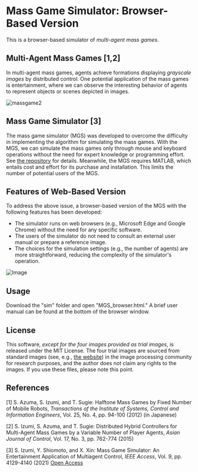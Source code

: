 # Mass Game Simulator: Browser-Based Version
This is a browser-based simulator of *multi-agent mass games*.

## Multi-Agent Mass Games [1,2]
In multi-agent mass games, agents achieve formations displaying *grayscale images* by distributed control. One potential application of the mass games is entertainment, where we can observe the interesting behavior of agents to represent objects or scenes depicted in images.

![massgame2](https://user-images.githubusercontent.com/76646096/103174110-d0357c00-48a2-11eb-9a4c-739cc3fa57c7.jpg)

## Mass Game Simulator [3]
The mass game simulator (MGS) was developed to overcome the difficulty in implementing the algorithm for simulating the mass games. With the MGS, we can simulate the mass games only through mouse and keyboard operations without the need for expert knowledge or programming effort. See [the repository](https://github.com/ShinsakuIzumi/Mass_Game_Simulator) for details.
Meanwhile, the MGS requires MATLAB, which entails cost and effort for its purchase and installation. This limits the number of potential users of the MGS.

## Features of Web-Based Version
To address the above issue, a browser-based version of the MGS with the following features has been developed:
- The simulator runs on web browsers (e.g., Microsoft Edge and Google Chrome) without the need for any specific software. 
- The users of the simulator do not need to consult an external user manual or prepare a reference image. 
- The choices for the simulation settings (e.g., the number of agents) are more straightforward, reducing the complexity of the simulator's operation.

![Image](https://github.com/user-attachments/assets/3d6a4872-ade2-4ed5-a73d-6f54c3f5c5f1)

## Usage
Download the "sim" folder and open "MGS_browser.html." A brief user manual can be found at the bottom of the browser window.

## License
This software, *except for the four images provided as trial images*, is released under the MIT License. The four trial images are sourced from standard images (see, e.g., [the website](http://www.ess.ic.kanagawa-it.ac.jp/app_images_j.html)) in the image processing community for research purposes, and the author does not claim any rights to the images. If you use these files, please note this point.

## References
[1] S. Azuma, S. Izumi, and T. Sugie: Halftone Mass Games by Fixed Number of Mobile Robots, *Transactions of the Institute of Systems, Control and Information Engineers*, Vol. 25, No. 4, pp. 94-100 (2012) (in Japanese)

[2] S. Izumi, S. Azuma, and T. Sugie: Distributed Hybrid Controllers for Multi-Agent Mass Games by a Variable Number of Player Agents, *Asian Journal of Control*, Vol. 17, No. 3, pp. 762-774 (2015)

[3] S. Izumi, Y. Shiomoto, and X. Xin: Mass Game Simulator: An Entertainment Application of Multiagent Control, *IEEE Access*, Vol. 9, pp. 4129-4140 (2021) [Open Access](https://ieeexplore.ieee.org/document/9311128)
